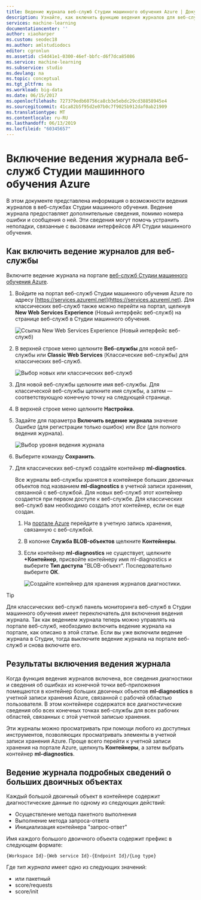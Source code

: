 ```yaml
---
title: Ведение журнала веб-служб Студии машинного обучения Azure | Документация Майкрософт
description: Узнайте, как включить функцию ведения журналов для веб-служб Студии машинного обучения. Функция ведения журналов предоставляет дополнительные сведения по устранению неполадок API-интерфейсов.
services: machine-learning
documentationcenter: ''
author: xiaoharper
ms.custom: seodec18
ms.author: amlstudiodocs
editor: cgronlun
ms.assetid: c54d41e1-0300-46ef-bbfc-d6f7dca85086
ms.service: machine-learning
ms.subservice: studio
ms.devlang: na
ms.topic: conceptual
ms.tgt_pltfrm: na
ms.workload: big-data
ms.date: 06/15/2017
ms.openlocfilehash: 727379edb60756ca8cb3e5ebdc29cd38858945e4
ms.sourcegitcommit: 41ca82b5f95d2e07b0c7f9025b912daf0ab21909
ms.translationtype: MT
ms.contentlocale: ru-RU
ms.lasthandoff: 06/13/2019
ms.locfileid: "60345657"
---
```

# <a name="enable-logging-for-azure-machine-learning-studio-web-services"></a>Включение ведения журнала веб-служб Студии машинного обучения Azure
В этом документе представлена информация о возможности ведения журналов в веб-службах Студии машинного обучения. Ведение журнала предоставляет дополнительные сведения, помимо номера ошибки и сообщения о ней. Эти сведения могут помочь устранить неполадки, связанные с вызовами интерфейсов API Студии машинного обучения.  

## <a name="how-to-enable-logging-for-a-web-service"></a>Как включить ведение журналов для веб-службы

Включите ведение журнала на портале [веб-служб Студии машинного обучения Azure](https://services.azureml.net). 

1. Войдите на портал веб-служб Студии машинного обучения Azure по адресу [https://services.azureml.net](https://services.azureml.net). Для классических веб-служб также можно перейти на портал, щелкнув **New Web Services Experience** (Новый интерфейс веб-служб) на странице веб-служб в Студии машинного обучения.

   ![Ссылка New Web Services Experience (Новый интерфейс веб-служб)](./media/web-services-logging/new-web-services-experience-link.png)

2. В верхней строке меню щелкните **Веб-службы** для новой веб-службы или **Classic Web Services** (Классические веб-службы) для классических веб-служб.

   ![Выбор новых или классических веб-служб](./media/web-services-logging/select-web-service.png)

3. Для новой веб-службы щелкните имя веб-службы. Для классической веб-службы щелкните имя службы, а затем — соответствующую конечную точку на следующей странице.

4. В верхней строке меню щелкните **Настройка**.

5. Задайте для параметра **Включить ведение журнала** значение *Ошибка* (для регистрации только ошибок) или *Все* (для полного ведения журнала).

   ![Выбор уровня ведения журнала](./media/web-services-logging/enable-logging.png)

6. Выберите команду **Сохранить**.

7. Для классических веб-служб создайте контейнер **ml-diagnostics**.

   Все журналы веб-службы хранятся в контейнере больших двоичных объектов под названием **ml-diagnostics** в учетной записи хранения, связанной с веб-службой. Для новых веб-служб этот контейнер создается при первом доступе к веб-службе. Для классических веб-служб вам необходимо создать этот контейнер, если он еще создан. 

   1. На [портале Azure](https://portal.azure.com) перейдите в учетную запись хранения, связанную с веб-службой.

   2. В колонке **Служба BLOB-объектов** щелкните **Контейнеры**.

   3. Если контейнер **ml-diagnostics** не существует, щелкните **+Контейнер**, присвойте контейнеру имя ml-diagnostics и выберите **Тип доступа** "BLOB-объект". Последовательно выберите **ОК**.

      ![Создайте контейнер для хранения журналов диагностики.](./media/web-services-logging/create-ml-diagnostics-container.png)

> [!TIP]
>
> Для классических веб-служб панель мониторинга веб-служб в Студии машинного обучения имеет переключатель для включения ведения журнала. Так как ведением журнала теперь можно управлять на портале веб-служб, необходимо включить ведение журнала на портале, как описано в этой статье. Если вы уже включили ведение журнала в Студии, тогда выключите ведение журнала на портале веб-служб и снова включите его.


## <a name="the-effects-of-enabling-logging"></a>Результаты включения ведения журнала
Когда функция ведения журналов включена, все сведения диагностики и сведения об ошибках из конечной точки веб-приложения помещаются в контейнер больших двоичных объектов **ml-diagnostics** в учетной записи хранения Azure, связанной с рабочей областью пользователя. В этом контейнере содержатся все диагностические сведения обо всех конечных точках веб-службы для всех рабочих областей, связанных с этой учетной записью хранения.

Эти журналы можно просматривать при помощи любого из доступных инструментов, позволяющих просматривать элементы в учетной записи хранения Azure. Проще всего перейти к учетной записи хранения на портале Azure, щелкнуть **Контейнеры**, а затем выбрать контейнер **ml-diagnostics**.  

## <a name="log-blob-detail-information"></a>Ведение журнала подробных сведений о больших двоичных объектах
Каждый большой двоичный объект в контейнере содержит диагностические данные по одному из следующих действий:

* Осуществление метода пакетного выполнения  
* Выполнение метода запроса-ответа  
* Инициализация контейнера "запрос-ответ"

Имя каждого большого двоичного объекта содержит префикс в следующем формате: 


`{Workspace Id}-{Web service Id}-{Endpoint Id}/{Log type}`


Где _тип журнала_ имеет одно из следующих значений:  

* или пакетный  
* score/requests  
* score/init  

